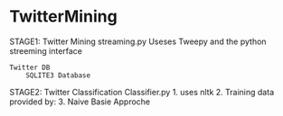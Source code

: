 # TwitterMining

STAGE1: Twitter Mining
    streaming.py
        Useses Tweepy and the python streeming interface

    Twitter DB
        SQLITE3 Database

STAGE2: Twitter Classification
    Classifier.py
        1. uses nltk 
        2. Training data provided by: 
        3. Naive Basie Approche


